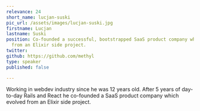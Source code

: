 ```yaml
---
relevance: 24
short_name: lucjan-suski
pic_url: /assets/images/lucjan-suski.jpg
firstname: Lucjan
lastname: Suski
position: Co-founded a successful, bootstrapped SaaS product company which evolved
  from an Elixir side project.
twitter: 
github: https://github.com/methyl
type: speaker
published: false

---
```

<p>Working in webdev industry since he was 12 years old. After 5 years of day-to-day Rails and React he co-founded a SaaS product company which evolved from an Elixir side project.
</p>
